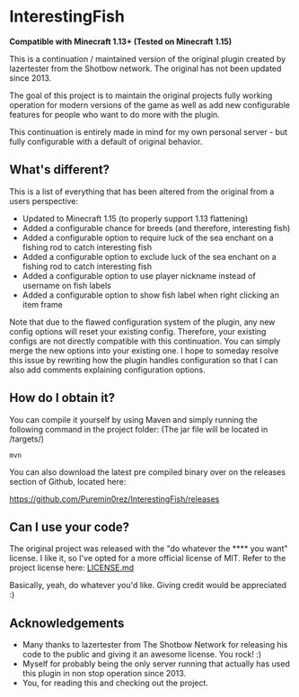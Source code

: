 # InterestingFish

**Compatible with Minecraft 1.13+ (Tested on Minecraft 1.15)**

This is a continuation / maintained version of the original plugin created by lazertester from the Shotbow network.
The original has not been updated since 2013.

The goal of this project is to maintain the original projects fully working operation for modern versions of the game
as well as add new configurable features for people who want to do more with the plugin.

This continuation is entirely made in mind for my own personal server - but fully configurable with a default of original
behavior.

## What's different?

This is a list of everything that has been altered from the original from a users perspective:
* Updated to Minecraft 1.15 (to properly support 1.13 flattening)
* Added a configurable chance for breeds (and therefore, interesting fish)
* Added a configurable option to require luck of the sea enchant on a fishing rod to catch interesting fish
* Added a configurable option to exclude luck of the sea enchant on a fishing rod to catch interesting fish
* Added a configurable option to use player nickname instead of username on fish labels
* Added a configurable option to show fish label when right clicking an item frame

Note that due to the flawed configuration system of the plugin, any new config options will reset your existing config.
Therefore, your existing configs are not directly compatible with this continuation. You can simply merge the new options
into your existing one. I hope to someday resolve this issue by rewriting how the plugin handles configuration so that
I can also add comments explaining configuration options.

## How do I obtain it?

You can compile it yourself by using Maven and simply running the following command in the project folder:
(The jar file will be located in /targets/)

```
mvn
```

You can also download the latest pre compiled binary over on the releases section of Github, located here:

https://github.com/Puremin0rez/InterestingFish/releases

## Can I use your code?

The original project was released with the "do whatever the **** you want" license.
I like it, so I've opted for a more official license of MIT. Refer to the project license here: [LICENSE.md](LICENSE.md)

Basically, yeah, do whatever you'd like. Giving credit would be appreciated :)
## Acknowledgements

* Many thanks to lazertester from The Shotbow Network for releasing his code to the public and giving it an awesome license. You rock! :)
* Myself for probably being the only server running that actually has used this plugin in non stop operation since 2013.
* You, for reading this and checking out the project.
